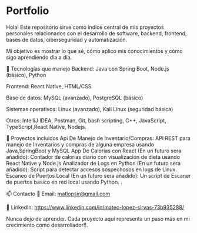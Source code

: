 # Portfolio
Hola! Este repositorio sirve como índice central de mis proyectos personales relacionados con el desarrollo de software, backend, frontend, bases de datos, ciberseguridad y automatización.

Mi objetivo es mostrar lo que sé, cómo aplico mis conocimientos y cómo sigo aprendiendo día a día.

🔧 Tecnologías que manejo
Backend: Java con Spring Boot, Node.js (básico), Python

Frontend: React Native, HTML/CSS

Base de datos: MySQL (avanzado), PostgreSQL (básico)

Sistemas operativos: Linux (avanzado), Kali Linux (seguridad básica)

Otros: IntelliJ IDEA, Postman, Git, bash scripting, C++, JavaScript, TypeScript,React Native, Nodejs.

📁 Proyectos incluidos
Api De Manejo de Inventario/Compras: API REST para manejo de Inventarios y compras de alguna empresa usando Java,SpringBoot y MySQL
App De Calorias con React (En un futuro sera añadido): Contador de calorías diario con visualización de dieta usando React Native y Node.js
Analizador de Logs en Python (En un futuro sera añadido): Script para detectar accesos sospechosos en logs de Linux.
Escaneo de Puertos Local (En un futuro sera añadido): Un script de Escaner de puertos basico en red local usando Python.
.

📫 Contacto
📧 Email: matlopsir@gmail.com

💼 LinkedIn: https://www.linkedin.com/in/mateo-lopez-sirvas-73b935288/


Nunca dejo de aprender. Cada proyecto aquí representa un paso más en mi crecimiento como desarrollador!!.
